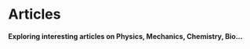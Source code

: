 <!DOCTYPE html>
<html lang="en">
<head>
    <meta charset="UTF-8">
    <meta name="viewport" content="width=device-width, initial-scale=1.0">

</head>
<body>
    <h1>Articles</h1>

  <h4>Exploring interesting articles on Physics, Mechanics, Chemistry, Bio...</h4>


</body>
</html>
